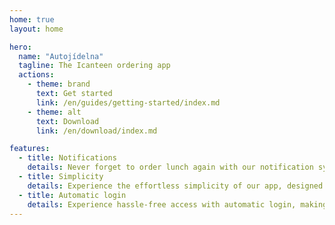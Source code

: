 ```yaml
---
home: true
layout: home

hero:
  name: "Autojídelna"
  tagline: The Icanteen ordering app
  actions:
    - theme: brand
      text: Get started
      link: /en/guides/getting-started/index.md
    - theme: alt
      text: Download
      link: /en/download/index.md

features:
  - title: Notifications
    details: Never forget to order lunch again with our notification system!
  - title: Simplicity
    details: Experience the effortless simplicity of our app, designed for easy navigation and seamless user interaction.
  - title: Automatic login
    details: Experience hassle-free access with automatic login, making your journey into our app swift and secure.
---
```

